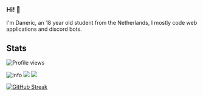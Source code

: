 ### Hi! 👋
I'm Daneric, an 18 year old student from the Netherlands, I mostly code web applications and discord bots.

## Stats
![Profile views](https://komarev.com/ghpvc/?username=Danericnetwork&style=flat-square&color=blue) 

![info](https://github-profile-summary-cards.vercel.app/api/cards/profile-details?username=danericnetwork&theme=github_dark)
![](https://github-profile-summary-cards.vercel.app/api/cards/stats?username=danericnetwork&theme=github_dark)
![](https://github-profile-summary-cards.vercel.app/api/cards/productive-time?username=danericnetwork&theme=github_dark)

[![GitHub Streak](https://github-readme-streak-stats.herokuapp.com?user=DanericNetwork&theme=dark)](https://git.io/streak-stats)